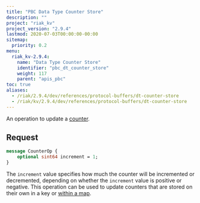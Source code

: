 ```yaml
---
title: "PBC Data Type Counter Store"
description: ""
project: "riak_kv"
project_version: "2.9.4"
lastmod: 2020-07-03T00:00:00-00:00
sitemap:
  priority: 0.2
menu:
  riak_kv-2.9.4:
    name: "Data Type Counter Store"
    identifier: "pbc_dt_counter_store"
    weight: 117
    parent: "apis_pbc"
toc: true
aliases:
  - /riak/2.9.4/dev/references/protocol-buffers/dt-counter-store
  - /riak/kv/2.9.4/dev/references/protocol-buffers/dt-counter-store
---
```


An operation to update a [counter]({{<baseurl>}}riak/kv/2.9.4/developing/data-types).

## Request

```protobuf
message CounterOp {
    optional sint64 increment = 1;
}
```

The `increment` value specifies how much the counter will be incremented
or decremented, depending on whether the `increment` value is positive
or negative. This operation can be used to update counters that are
stored on their own in a key or [within a map]({{<baseurl>}}riak/kv/2.9.4/developing/api/protocol-buffers/dt-map-store).

